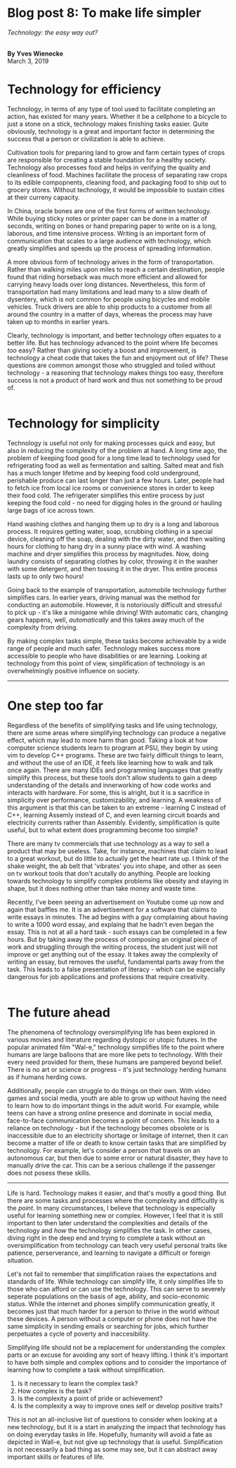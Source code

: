 # Blog post 8: To make life simpler
_Technology: the easy way out?_<br/><br/>

**By Yves Wienecke** <br />
March 3, 2019

# Technology for efficiency

Technology, in terms of any type of tool used to facilitate completing an action, has existed
for many years. Whether it be a cellphone to a bicycle to just a stone on a stick, technology
makes finishing tasks easier. Quite obviously, technology is a great and important factor in
determining the success that a person or civilization is able to achieve.

Cultivation tools for preparing land to grow and farm certain types of crops are responsible
for creating a stable foundation for a healthy society. Technology also processes food and 
helps in verifying the quality and cleanliness of food. Machines facilitate the process of 
separating raw crops to its edible compopnents, cleaning food, and packaging food to ship
out to grocery stores. Without technology, it would be impossible to sustain cities at their
curreny capacity.

In China, oracle bones are one of the first forms of written technology. While buying sticky
notes or printer paper can be done in a matter of seconds, writing on bones or hand preparing
paper to write on is a long, laborous, and time intensive process. Writing is an important form
of communication that scales to a large audience with technology, which greatly simplifies and 
speeds up the process of spreading information.

A more obvious form of technology arives in the form of transportation. Rather than walking miles
upon miles to reach a certain destination, people found that riding horseback was much more
efficient and allowed for carrying heavy loads over long distances. Nevertheless, this form
of transportation had many limitations and lead many to a slow death of dysentery, which is not common
for people using bicycles and mobile vehicles. Truck drivers are able to ship products to a customer
from all around the country in a matter of days, whereas the process may have taken up to months
in earlier years.

Clearly, technology is important, and better technology often equates to a better life. But has
technology advanced to the point where life becomes <em>too</em> easy? Rather than giving society
a boost and improvement, is technology a cheat code that takes the fun and enjoyment out of life? These 
questions are common amongst those who struggled and toiled without technology - a reasoning that 
technology makes things too easy, therefore success is not a product of hard work and thus not 
something to be proud of.<br/><Br/>

# Technology for simplicity

Technology is useful not only for making processes quick and easy, but also in reducing the 
complexity of the problem at hand. A long time ago, the problem of keeping food good for a long
time lead to technology used for refrigerating food as well as fermentation and salting. Salted
meat and fish has a much longer lifetime and by keeping food cold underground, perishable produce
can last longer than just a few hours. Later, people had to fetch ice from local ice rooms or
convenience stores in order to keep their food cold. The refrigerater simplifies this entire process
by just keeping the food cold - no need for digging holes in the ground or hauling large bags of
ice across town.

Hand washing clothes and hanging them up to dry is a long and laborous process. It requires getting
water, soap, scrubbing clothing in a special device, cleaning off the soap, dealing with the dirty
water, and then waiting hours for clothing to hang dry in a sunny place with wind. A washing machine
and dryer simplifies this process by magnitudes. Now, doing laundry consists of separating clothes
by color, throwing it in the washer with some detergent, and then tossing it in the dryer. This entire
process lasts up to only two hours!

Going back to the example of transportation, automobile technology further simplifies cars.
In earlier years, driving manual was the method for conducting an automobile. However, it is notoriously
difficult and stressful to pick up - it's like a minigame while driving! With automatic cars, changing
gears happens, well, <em>automatically</em> and this takes away much of the complexity from driving.

By making complex tasks simple, these tasks become achievable by
a wide range of people and much safer. Technology makes success more accessible to people
who have disabilities or are learning. Looking at technology from this point of view, simplification of technology is an overwhelmingly 
positive influence on society. 

<hr />

# One step too far

Regardless of the benefits of simplifying tasks and life using technology, there are some areas where
simplifying technology can produce a negative effect, which may lead to more harm than good. Taking a
look at how computer science students learn to program at PSU, they begin by using vim to develop
C++ programs. These are two fairly difficult things to learn, and without the use of an IDE, it 
feels like learning how to walk and talk once again. There are many IDEs and programming languages
that greatly simplify this process, but these tools don't allow students to gain a deep understanding
of the details and innerworking of how code works and interacts with hardware. For some, this is 
alright, but it is a sacrifice in simplicity over performance, customizability, and learning. A weakness of 
this argument is that this can be taken to an extreme - learning C instead of C++, learning Assemly
instead of C, and even learning circuit boards and electricity currents rather than Assembly. Evidently,
simplification is quite useful, but to what extent does programming become too simple?

There are many tv commercials that use technology as a way to sell a product that may be useless. Take,
for instance, machines that claim to lead to a great workout, but do little to actually get the
heart rate up. I think of the shake weight, the ab belt that 'vibrates' you into shape, and other 
as seen on tv workout tools that don't acutally do anything. People are looking towards technology to
simplify complex problems like obesity and staying in shape, but it does nothing other than take money
and waste time.

Recently, I've been seeing an advertisement on Youtube come up now and again that baffles me. It
is an advertisement for a software that claims to write essays in minutes. The ad begins with a guy
complaining about having to write a 1000 word essay, and explaing that he hadn't even began the essay.
This is not at all a hard task - such essays can be completed in a few hours. But by taking away the
process of composing an original piece of work and struggling through the writing process, the student
just will not improve or get anything out of the essay. It takes away the complexity of writing an 
essay, but removes the useful, fundamental parts away from the task. This leads to a false
presentation of literacy - which can be especially dangerous for job applications and professions that
require creativity.<br/><br/>

# The future ahead

The phenomena of technology oversimplifying life has been explored in various movies and literature 
regarding dystopic or utopic futures. In the popular animated film "Wal-e," technology simplifies
life to the point where humans are large balloons that are more like pets to technology. With their
every need provided for them, these humans are pampered beyond belief. There is no art or science or
progress - it's just technology herding humans as if humans herding cows.

Additionally, people can struggle to do things on their own. With video games and social media,
youth are able to grow up without having the need to learn how to do important things in the 
adult world. For example, while teens can have a strong online presence and dominate in social media,
face-to-face communication becomes a point of concern. This leads to a reliance on technology - but if 
the technology becomes obsolete or is inaccessible due to an electricity shortage or limitage of internet,
then it can become a matter of life or death to know certain tasks that are simplified by technology. For 
example, let's consider a person that travels on an autonomous car, but then due to some error or natural
disaster, they have to manually drive the car. This can be a serious challenge if the passenger does not posess
these skills.

<hr/>

Life is hard. Technology makes it easier, and that's mostly a good thing. But there are some tasks and processes
where the complexity and difficultly is the <em>point</em>. In many circumstances, I believe that technology is
especially useful for learning something new or complex. However, I feel that it is still important to then
later understand the complexities and details of the technology and <em>how</em> the technology simplifies
the task. In other cases, diving right in the deep end and trying to complete a task without an oversimplification
from technology can teach very useful personal traits like patience, perserverance, and learning to navigate
a difficult or foreign situation.

Let's not fail to remember that simplification raises the expectations and standards of life. While technology can
simplify life, it only simplifies life to those who can afford or can use the technology. This can serve
to severely seperate populations on the basis of age, ability, and socio-economic status. While the internet
and phones simplify communication greatly, it becomes just that much harder for a person to thrive in the world
without these devices. A person without a computer or phone does not have the same simplicity in sending emails
or searching for jobs, which further perpetuates a cycle of poverty and inaccesibility.

Simplifying life should not be a replacement for understanding the complex
parts or an excuse for avoiding any sort of heavy lifting. I think it's important to have both simple
and complex options and to
consider the importance of learning how to complete a task without simplification.

1. Is it necessary to learn the complex task?
2. How complex is the task?
3. Is the complexity a point of pride or achievement?
4. Is the complexity a way to improve ones self or develop positive traits?

This is not an all-inclusive list of questions to consider when looking at a new technology, but it is a start in
analyzing the impact that technology has on doing everyday tasks in life. Hopefully, humanity will avoid a fate
as depicted in Wall-e, but not give up technology that <em>is</em> useful. Simplification is not necessarily a
bad thing as some may see, but it can abstract away important skills or features of life.
